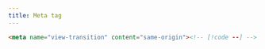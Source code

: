 ```yaml
---
title: Meta tag
---
```


```html
<meta name="view-transition" content="same-origin"><!-- [!code --] -->
```
